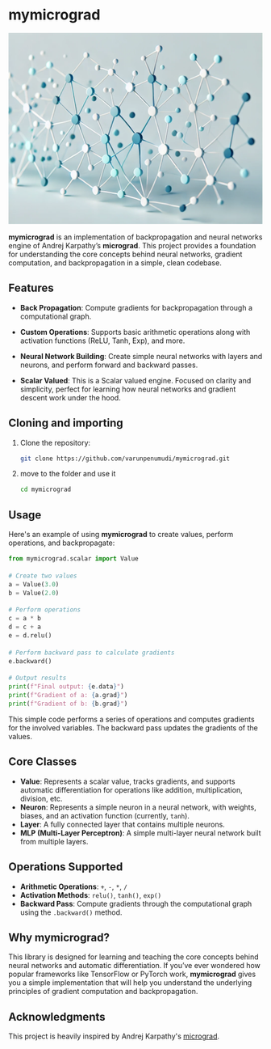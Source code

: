 # **mymicrograd**

![alt text](assets/image.png)

**mymicrograd** is an implementation of backpropagation and neural networks engine of Andrej Karpathy’s **micrograd**. This project provides a foundation for understanding the core concepts behind neural networks, gradient computation, and backpropagation in a simple, clean codebase.

## **Features**

- **Back Propagation**: Compute gradients for backpropagation through a computational graph.

- **Custom Operations**: Supports basic arithmetic operations along with activation functions (ReLU, Tanh, Exp), and more.

- **Neural Network Building**: Create simple neural networks with layers and neurons, and perform forward and backward passes.

- **Scalar Valued**: This is a Scalar valued engine. Focused on clarity and simplicity, perfect for learning how neural networks and gradient descent work under the hood.

## **Cloning and importing**

1. Clone the repository:

   ```bash
   git clone https://github.com/varunpenumudi/mymicrograd.git
   ```

2. move to the folder and use it
   ```bash
   cd mymicrograd
   ```

## **Usage**

Here's an example of using **mymicrograd** to create values, perform operations, and backpropagate:

```python
from mymicrograd.scalar import Value

# Create two values
a = Value(3.0)
b = Value(2.0)

# Perform operations
c = a * b
d = c + a
e = d.relu()

# Perform backward pass to calculate gradients
e.backward()

# Output results
print(f"Final output: {e.data}")
print(f"Gradient of a: {a.grad}")
print(f"Gradient of b: {b.grad}")
```

This simple code performs a series of operations and computes gradients for the involved variables. The backward pass updates the gradients of the values.

## **Core Classes**

- **Value**: Represents a scalar value, tracks gradients, and supports automatic differentiation for operations like addition, multiplication, division, etc.
- **Neuron**: Represents a simple neuron in a neural network, with weights, biases, and an activation function (currently, `tanh`).
- **Layer**: A fully connected layer that contains multiple neurons.
- **MLP (Multi-Layer Perceptron)**: A simple multi-layer neural network built from multiple layers.

## **Operations Supported**

- **Arithmetic Operations**: `+`, `-`, `*`, `/`
- **Activation Methods**: `relu()`, `tanh()`, `exp()`
- **Backward Pass**: Compute gradients through the computational graph using the `.backward()` method.

## **Why mymicrograd?**

This library is designed for learning and teaching the core concepts behind neural networks and automatic differentiation. If you’ve ever wondered how popular frameworks like TensorFlow or PyTorch work, **mymicrograd** gives you a simple implementation that will help you understand the underlying principles of gradient computation and backpropagation.

## **Acknowledgments**

This project is heavily inspired by Andrej Karpathy's [micrograd](https://github.com/karpathy/micrograd).
